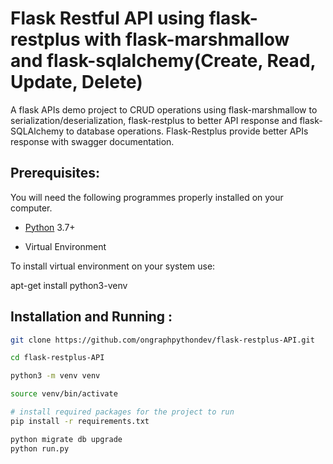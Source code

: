 # Flask Restful API using flask-restplus with flask-marshmallow and flask-sqlalchemy(Create, Read, Update, Delete)

A flask APIs demo project to CRUD operations using flask-marshmallow to serialization/deserialization, flask-restplus to better API response and flask-SQLAlchemy to database operations.
Flask-Restplus provide better APIs response with swagger documentation.

## Prerequisites:

You will need the following programmes properly installed on your computer.

* [Python](https://www.python.org/) 3.7+

* Virtual Environment

To install virtual environment on your system use:

apt-get install python3-venv

## Installation and Running :

```bash
git clone https://github.com/ongraphpythondev/flask-restplus-API.git

cd flask-restplus-API

python3 -m venv venv

source venv/bin/activate

# install required packages for the project to run
pip install -r requirements.txt

python migrate db upgrade
python run.py
```


